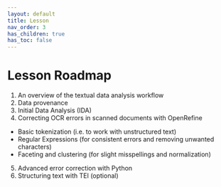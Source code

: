 ```yaml
---
layout: default
title: Lesson
nav_order: 3
has_children: true
has_toc: false
---
```


<!-- Edit the content below for the workshop in question. Once you're ready to publish, remove the comment characters e.g. "<!--" at the start and end -->


# Lesson Roadmap

1. An overview of the textual data analysis workflow
2. Data provenance
3. Initial Data Analysis (IDA)
4. Correcting OCR errors in scanned documents with OpenRefine
  * Basic tokenization (i.e. to work with unstructured text)
  * Regular Expressions (for consistent errors and removing unwanted characters)
  * Faceting and clustering (for slight misspellings and normalization)
5. Advanced error correction with Python 
6. Structuring text with TEI (optional)
<!-- 7. Behind the interface: data ‘cleaning’ and the anglo-centric bias of NLP; Born-digital texts -->
